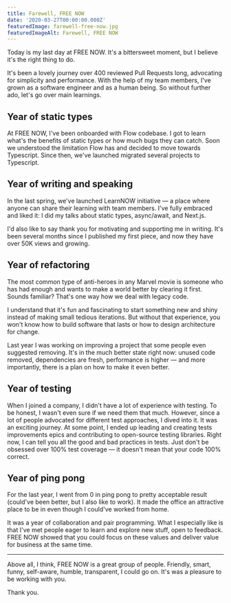 ```yaml
---
title: Farewell, FREE NOW
date: '2020-03-27T00:00:00.000Z'
featuredImage: farewell-free-now.jpg
featuredImageAlt: Farewell, FREE NOW
---
```


Today is my last day at FREE NOW. It's a bittersweet moment, but I believe it's the right thing to do.

It's been a lovely journey over 400 reviewed Pull Requests long, advocating for simplicity and performance. With the help of my team members, I've grown as a software engineer and as a human being. So without further ado, let's go over main learnings.

## Year of static types

At FREE NOW, I've been onboarded with Flow codebase. I got to learn what's the benefits of static types or how much bugs they can catch. Soon we understood the limitation Flow has and decided to move towards Typescript. Since then, we've launched migrated several projects to Typescript.

## Year of writing and speaking

In the last spring, we've launched LearnNOW initiative — a place where anyone can share their learning with team members. I've fully embraced and liked it: I did my talks about static types, async/await, and Next.js.

I'd also like to say thank you for motivating and supporting me in writing. It's been several months since I published my first piece, and now they have over 50K views and growing.

## Year of refactoring

The most common type of anti-heroes in any Marvel movie is someone who has had enough and wants to make a world better by clearing it first. Sounds familiar? That's one way how we deal with legacy code.

I understand that it's fun and fascinating to start something new and shiny instead of making small tedious iterations. But without that experience, you won't know how to build software that lasts or how to design architecture for change.

Last year I was working on improving a project that some people even suggested removing. It's in the much better state right now: unused code removed, dependencies are fresh, performance is higher — and more importantly, there is a plan on how to make it even better.

## Year of testing

When I joined a company, I didn't have a lot of experience with testing. To be honest, I wasn't even sure if we need them that much. However, since a lot of people advocated for different test approaches, I dived into it. It was an exciting journey. At some point, I ended up leading and creating tests improvements epics and contributing to open-source testing libraries. Right now, I can tell you all the good and bad practices in tests. Just don't be obsessed over 100% test coverage — it doesn't mean that your code 100% correct.

## Year of ping pong

For the last year, I went from 0 in ping pong to pretty acceptable result (could've been better, but I also like to work). It made the office an attractive place to be in even though I could've worked from home.

It was a year of collaboration and pair programming. What I especially like is that I've met people eager to learn and explore new stuff, open to feedback. FREE NOW showed that you could focus on these values and deliver value for business at the same time.

---

Above all, I think, FREE NOW is a great group of people. Friendly, smart, funny, self-aware, humble, transparent, I could go on. It's was a pleasure to be working with you.

Thank you.
